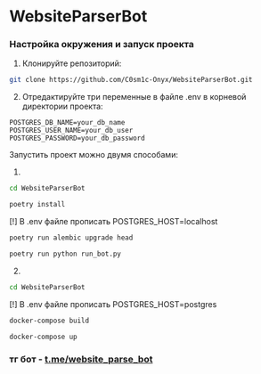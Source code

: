 # WebsiteParserBot


### Настройка окружения и запуск проекта

1. Клонируйте репозиторий:
```bash
git clone https://github.com/C0sm1c-Onyx/WebsiteParserBot.git
```

2. Отредактируйте три переменные в файле .env в корневой директории проекта:
```env
POSTGRES_DB_NAME=your_db_name
POSTGRES_USER_NAME=your_db_user
POSTGRES_PASSWORD=your_db_password
```

Запустить проект можно двумя способами:

1.
```bash
cd WebsiteParserBot
```
```bash
poetry install
```
[!] В .env файле прописать POSTGRES_HOST=localhost
```bash
poetry run alembic upgrade head
```
```bash
poetry run python run_bot.py
```



2. 
```bash
cd WebsiteParserBot
```
[!] В .env файле прописать POSTGRES_HOST=postgres
```bash
docker-compose build
```
```bash
docker-compose up
```

### тг бот - [t.me/website_parse_bot](t.me/website_parse_bot)
